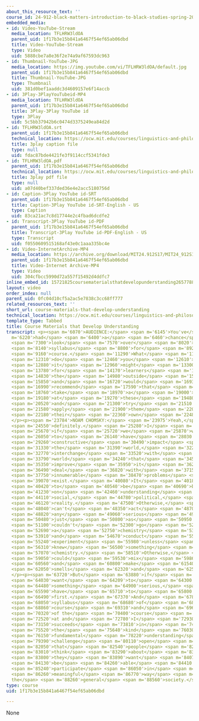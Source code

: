 ```yaml
---
about_this_resource_text: ''
course_id: 24-912-black-matters-introduction-to-black-studies-spring-2017
embedded_media:
- id: Video-YouTube-Stream
  media_location: TFLHRW3ldOA
  parent_uid: 1f17b3e15b841a6467f54ef65ab06dbd
  title: Video-YouTube-Stream
  type: Video
  uid: 5888cbe7a8e36f2e74a9af67593dc963
- id: Thumbnail-YouTube-JPG
  media_location: https://img.youtube.com/vi/TFLHRW3ldOA/default.jpg
  parent_uid: 1f17b3e15b841a6467f54ef65ab06dbd
  title: Thumbnail-YouTube-JPG
  type: Thumbnail
  uid: 381d0bef1aaddc3d4609157e6f14accb
- id: 3Play-3PlayYouTubeid-MP4
  media_location: TFLHRW3ldOA
  parent_uid: 1f17b3e15b841a6467f54ef65ab06dbd
  title: 3Play-3Play YouTube id
  type: 3Play
  uid: 5c5bb37942b6c0474d3375249ea84d2d
- id: TFLHRW3ldOA.srt
  parent_uid: 1f17b3e15b841a6467f54ef65ab06dbd
  technical_location: https://ocw.mit.edu/courses/linguistics-and-philosophy/24-912-black-matters-introduction-to-black-studies-spring-2017/instructor-insights/course-materials-that-develop-understanding/TFLHRW3ldOA.srt
  title: 3play caption file
  type: null
  uid: fdac87bde4421fe3f9114ccf5341fde3
- id: TFLHRW3ldOA.pdf
  parent_uid: 1f17b3e15b841a6467f54ef65ab06dbd
  technical_location: https://ocw.mit.edu/courses/linguistics-and-philosophy/24-912-black-matters-introduction-to-black-studies-spring-2017/instructor-insights/course-materials-that-develop-understanding/TFLHRW3ldOA.pdf
  title: 3play pdf file
  type: null
  uid: a07d40bef337ded36e4e2acc5180756d
- id: Caption-3Play YouTube id-SRT
  parent_uid: 1f17b3e15b841a6467f54ef65ab06dbd
  title: Caption-3Play YouTube id-SRT-English - US
  type: Caption
  uid: 83ca21ac7c8d17744e2c4fbad6dcdfe2
- id: Transcript-3Play YouTube id-PDF
  parent_uid: 1f17b3e15b841a6467f54ef65ab06dbd
  title: Transcript-3Play YouTube id-PDF-English - US
  type: Transcript
  uid: f0550609515168af43e0c1aaa335bc4e
- id: Video-InternetArchive-MP4
  media_location: https://archive.org/download/MIT24.912S17/MIT24_912S17_Chomsky_Course_Materials_300k.mp4
  parent_uid: 1f17b3e15b841a6467f54ef65ab06dbd
  title: Video-Internet Archive-MP4
  type: Video
  uid: 304cfbcc5990d72a557f15492d4ddfc7
inline_embed_id: 15721825coursematerialsthatdevelopunderstanding26577881
layout: video
order_index: null
parent_uid: 0fc04d10cf5a2ac5e7838c3cc68ff777
related_resources_text: ''
short_url: course-materials-that-develop-understanding
technical_location: https://ocw.mit.edu/courses/linguistics-and-philosophy/24-912-black-matters-introduction-to-black-studies-spring-2017/instructor-insights/course-materials-that-develop-understanding
template_type: Tabbed
title: Course Materials that Develop Understanding
transcript: <p><span m='6070'>AUDIENCE:</span> <span m='6145'>You've</span> <span
  m='6220'>had</span> <span m='6400'>a</span> <span m='6460'>chance</span> <span m='6880'>to</span>
  <span m='7300'>look</span> <span m='7570'>over</span> <span m='8020'>the</span>
  <span m='8140'>syllabus</span> <span m='8800'>for</span> <span m='8920'>this</span>
  <span m='9160'>course.</span> <span m='11290'>What</span> <span m='11920'>value</span>
  <span m='12310'>do</span> <span m='12460'>you</span> <span m='12610'>think</span>
  <span m='12880'>it</span> <span m='12960'>might</span> <span m='13300'>have</span>
  <span m='13780'>for</span> <span m='14170'>learners</span> <span m='14600'>in</span>
  <span m='14830'>the</span> <span m='14980'>outside</span> <span m='15430'>world,</span>
  <span m='15850'>and</span> <span m='16720'>would</span> <span m='16930'>you</span>
  <span m='16990'>recommend</span> <span m='17590'>that</span> <span m='17890'>they</span>
  <span m='18760'>take</span> <span m='18970'>a</span> <span m='19000'>look</span>
  <span m='19180'>at</span> <span m='19270'>these</span> <span m='19480'>readings</span>
  <span m='20520'>and</span> <span m='21300'>try</span> <span m='21510'>to</span>
  <span m='21580'>apply</span> <span m='21900'>them</span> <span m='22060'>to</span>
  <span m='22180'>their</span> <span m='22360'>own</span> <span m='22480'>lives?</span>
  </p><p><span m='23784'>NOAM CHOMSKY:</span> <span m='23975'>Yeah,</span> <span m='24166'>quite</span>
  <span m='24550'>definitely.</span> <span m='25280'>I</span> <span m='25350'>mean,</span>
  <span m='25670'>if</span> <span m='25720'>we</span> <span m='25870'>want</span>
  <span m='26050'>to</span> <span m='26140'>have</span> <span m='28030'>any</span>
  <span m='29260'>constructive</span> <span m='30490'>impact</span> <span m='31150'>on</span>
  <span m='31330'>the</span> <span m='31390'>world,</span> <span m='32299'>any</span>
  <span m='32770'>interchange</span> <span m='33520'>with</span> <span m='33710'>the</span>
  <span m='33790'>world</span> <span m='34240'>that</span> <span m='34510'>will</span>
  <span m='35350'>improve</span> <span m='35950'>it</span> <span m='36250'>will</span>
  <span m='36490'>deal</span> <span m='36820'>with</span> <span m='37150'>the</span>
  <span m='37750'>innumerable</span> <span m='38470'>problems</span> <span m='38950'>that</span>
  <span m='39070'>exist.</span> <span m='40080'>It</span> <span m='40180'>has</span>
  <span m='40420'>to</span> <span m='40540'>be</span> <span m='40690'>based</span>
  <span m='41230'>on</span> <span m='42460'>understanding</span> <span m='43420'>of</span>
  <span m='44110'>social,</span> <span m='44780'>political,</span> <span m='45500'>economic</span>
  <span m='46120'>reality.</span> <span m='47500'>Otherwise,</span> <span m='47980'>you</span>
  <span m='48040'>can't</span> <span m='48350'>act</span> <span m='48700'>in</span>
  <span m='48820'>any</span> <span m='49060'>serious</span> <span m='49600'>way,</span>
  <span m='50480'>just</span> <span m='50800'>as</span> <span m='50950'>you</span>
  <span m='51100'>couldn't</span> <span m='52300'>go</span> <span m='52450'>into</span>
  <span m='52690'>a</span> <span m='52750'>chemistry</span> <span m='53350'>lab</span>
  <span m='53910'>and</span> <span m='54670'>conduct</span> <span m='55120'>an</span>
  <span m='55240'>experiment</span> <span m='55980'>unless</span> <span m='56190'>you</span>
  <span m='56310'>knew</span> <span m='56500'>something</span> <span m='56870'>good</span>
  <span m='57070'>chemistry.</span> <span m='58510'>Otherwise,</span> <span m='58960'>you</span>
  <span m='59050'>could</span> <span m='59530'>mix</span> <span m='59860'>chemicals</span>
  <span m='60560'>and</span> <span m='60800'>make</span> <span m='61540'>funny</span>
  <span m='62050'>smells</span> <span m='62320'>and</span> <span m='62590'>so on.</span>
  </p><p><span m='63720'>But</span> <span m='63880'>if</span> <span m='63970'>you</span>
  <span m='64030'>want</span> <span m='64209'>to</span> <span m='64300'>do</span>
  <span m='64480'>something</span> <span m='64900'>serious,</span> <span m='65530'>you</span>
  <span m='65590'>have</span> <span m='65710'>to</span> <span m='65800'>understand</span>
  <span m='66490'>first.</span> <span m='67370'>And</span> <span m='67810'>the</span>
  <span m='68050'>syllabus</span> <span m='68680'>of</span> <span m='68740'>the</span>
  <span m='68860'>course</span> <span m='69310'>and</span> <span m='69646'>conduct</span>
  <span m='70320'>of the</span> <span m='70400'>course</span> <span m='72050'>aimed</span>
  <span m='72520'>at and</span> <span m='72780'>I</span> <span m='72930'>think</span>
  <span m='73150'>succeeds</span> <span m='73810'>in</span> <span m='74860'>providing</span>
  <span m='75520'>the</span> <span m='75640'>kind</span> <span m='76030'>of</span>
  <span m='76150'>fundamental</span> <span m='78220'>understanding</span> <span m='79180'>and</span>
  <span m='79390'>challenge</span> <span m='80110'>open</span> <span m='80440'>questions</span>
  <span m='82050'>that</span> <span m='82540'>people</span> <span m='82910'>have to</span>
  <span m='83010'>think</span> <span m='83290'>about</span> <span m='83620'>if</span>
  <span m='83800'>they</span> <span m='83890'>want</span> <span m='84070'>to</span>
  <span m='84130'>be</span> <span m='84260'>able</span> <span m='84410'>to</span>
  <span m='85240'>participate</span> <span m='86050'>in</span> <span m='86200'>a</span>
  <span m='86260'>meaningful</span> <span m='86770'>way</span> <span m='87130'>in
  the</span> <span m='88260'>general</span> <span m='88560'>society.</span> </p>
type: course
uid: 1f17b3e15b841a6467f54ef65ab06dbd

---
```

None